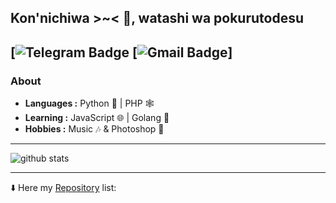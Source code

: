## Kon'nichiwa >~< 👋, watashi wa pokurutodesu
[![Telegram Badge](https://img.shields.io/badge/-pokurt-1ca0f1?style=flat-square&logo=telegram&logoColor=white&link=https://t.me/pokurt) [![Gmail Badge](https://img.shields.io/badge/-pokurt@pokurt.cf-c14438?style=flat-square&logo=Gmail&logoColor=white&link=mailto:pokurt@pokurt.cf)]
---------------------------------------------------------------------------------------------------------------------------------------------------------------------------------
### About

-  **Languages :** Python 🐍 | PHP 🕸️
-  **Learning :** JavaScript 🌐 | Golang 🦔 
-  **Hobbies :** Music 🎶 & Photoshop 🎨

---------------------------------------------------------------------------------------------------------------------------------------------------------------------------------

![github stats](https://github-readme-stats.vercel.app/api?username=pokurt&show_icons=true)

---------------------------------------------------------------------------------------------------------------------------------------------------------------------------------


⬇️ Here my [Repository](https://github.com/pokurt?tab=repositories) list:
